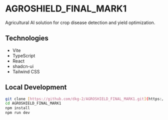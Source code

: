 # AGROSHIELD_FINAL_MARK1

Agricultural AI solution for crop disease detection and yield optimization.

## Technologies

- Vite
- TypeScript
- React
- shadcn-ui
- Tailwind CSS

## Local Development

```bash
git clone [https://github.com/dkg-2/AGROSHIELD_FINAL_MARK1.git](https://github.com/dkg-2/AGROSHIELD_FINAL_MARK1.git)
cd AGROSHIELD_FINAL_MARK1
npm install
npm run dev
